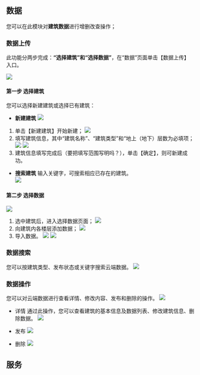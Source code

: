 ## **数据**

您可以在此模块对**建筑数据**进行增删改查操作；

### **数据上传**

此功能分两步完成：**“选择建筑”**和**“选择数据”**，在“数据”页面单击【数据上传】入口。

![](pic/%E6%95%B0%E6%8D%AE%E4%B8%8A%E4%BC%A0.png)

#### **第一步  选择建筑**

  您可以选择新建建筑或选择已有建筑：

- **新建建筑**
  ![](pic/%E5%AE%A4%E5%86%85%E5%9C%B0%E5%9B%BE-%E6%95%B0%E6%8D%AE-%E6%96%B0%E5%BB%BA%E5%BB%BA%E7%AD%91.gif)

 1. 单击【新建建筑】开始新建；
   ![](pic/%E6%96%B0%E5%BB%BA%E5%BB%BA%E7%AD%91.png)
 2. 填写建筑信息，其中“建筑名称”、“建筑类型”和“地上（地下）层数为必填项；
   ![](pic/%E5%BB%BA%E7%AD%91%E5%9F%BA%E6%9C%AC%E4%BF%A1%E6%81%AF.png)
   ![](pic/%E5%BB%BA%E7%AD%91%E6%9B%B4%E5%A4%9A%E4%BF%A1%E6%81%AF.png)
 3. 建筑信息填写完成后（要把填写范围写明吗？），单击【确定】，则可新建成功。

- **搜索建筑**
    输入关键字，可搜索相应已存在的建筑。\
  ![](pic/%E6%90%9C%E7%B4%A2%E5%BB%BA%E7%AD%91.gif)

#### **第二步  选择数据**

![](pic/%E9%80%89%E6%8B%A9%E6%95%B0%E6%8D%AE.gif)

1. 选中建筑后，进入选择数据页面；
   ![](pic/%E8%BF%9B%E5%85%A5%E9%80%89%E6%8B%A9%E6%95%B0%E6%8D%AE.png)
2. 向建筑内各楼层添加数据；
   ![](pic/%E9%80%89%E6%8B%A9%E6%95%B0%E6%8D%AE.png)
3. 导入数据。
   ![](pic/%E5%AF%BC%E5%85%A5%E6%95%B0%E6%8D%AE.png)
   ![](pic/%E4%B8%8A%E4%BC%A0%E6%88%90%E5%8A%9F.png)

### **数据搜索**

您可以按建筑类型、发布状态或关键字搜索云端数据。
![](pic/%E6%95%B0%E6%8D%AE%E6%90%9C%E7%B4%A2.gif)

### **数据操作**

您可以对云端数据进行查看详情、修改内容、发布和删除的操作。
![](pic/%E6%93%8D%E4%BD%9C%E6%95%B0%E6%8D%AE.png)

- 详情
  通过此操作，您可以查看建筑的基本信息及数据列表、修改建筑信息、删除数据。
  ![](pic/%E6%95%B0%E6%8D%AE%E8%AF%A6%E6%83%85.gif)

- 发布
  ![](pic/%E5%8F%91%E5%B8%83%E6%95%B0%E6%8D%AE.gif)

- 删除
  ![](pic/%E5%88%A0%E9%99%A4%E6%95%B0%E6%8D%AE.gif)


## **服务**
